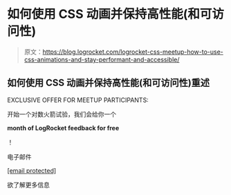 # 如何使用 CSS 动画并保持高性能(和可访问性)

> 原文：<https://blog.logrocket.com/logrocket-css-meetup-how-to-use-css-animations-and-stay-performant-and-accessible/>

## 如何使用 CSS 动画并保持高性能(和可访问性)重述

EXCLUSIVE OFFER FOR MEETUP PARTICIPANTS:

开始一个对数火箭试验，我们会给你一个

**month of LogRocket feedback for free**

！

电子邮件

[[email protected]](/cdn-cgi/l/email-protection)

欲了解更多信息